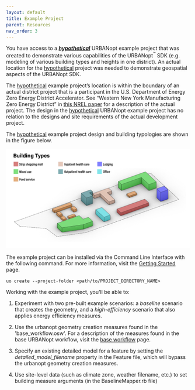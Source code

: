 ```yaml
---
layout: default
title: Example Project
parent: Resources
nav_order: 3
---
```


You have access to a ***<u>hypothetical</u>*** URBANopt example project that was created to demonstrate various capabilities of the URBANopt<sup>&trade;</sup> SDK (e.g. modeling of various building types and heights in one district). An actual location for the <u>hypothetical</u> project was needed to demonstrate geospatial aspects of the URBANopt SDK.

The <u>hypothetical</u> example project’s location is within the boundary of an actual district project that is a participant in the U.S. Department of Energy Zero Energy District Accelerator. See “Western New York Manufacturing Zero Energy District” in [this NREL paper](https://www.nrel.gov/docs/fy18osti/71841.pdf) for a description of the actual project. The design in the <u>hypothetical</u> URBANopt example project has no relation to the designs and site requirements of the actual development project.

The <u>hypothetical</u> example project design and building typologies are shown in the figure below.

![example_project_layout](../doc_files/building_types_ISO_no_res.jpg)

The example project can be installed via the Command Line Interface with the following command. For more information, visit the [Getting Started](../getting_started/getting_started) page.

```terminal
uo create --project-folder <path/to/PROJECT_DIRECTORY_NAME>
```

Working with the example project, you'll be able to:

1. Experiment with two pre-built example scenarios: a *baseline* scenario that creates the geometry, and a *high-efficiency* scenario that also applies energy efficiency measures.

1. Use the urbanopt geometry creation measures found in the 'base_workflow.osw'.  For a description of the measures found in the base URBANopt workflow, visit the [base workflow](customization/base_workflow.md) page.

1. Specify an existing detailed model for a feature by setting the *detailed_model_filename* property in the Feature file, which will bypass the urbanopt geometry creation measures.

1. Use site-level data (such as climate zone, weather filename, etc.) to set building measure arguments (in the BaselineMapper.rb file)
